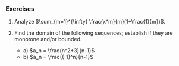### Exercises

1. Analyze $\sum_{m=1}^{\infty} \frac{x^m}{m}(1+\frac{1}{m})$.

2. Find the domain of the following sequences; establish if they are monotone and/or bounded.

	- a) $a_n = \frac{n^2+3}{n-1}$
	- b) $a_n = \frac{(-1)^n}{n-1}$